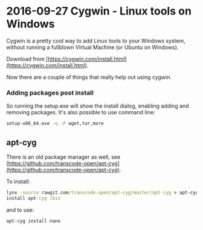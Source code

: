 # 2016-09-27 Cygwin - Linux tools on Windows

Cygwin is a pretty cool way to add Linux tools to your Windows system, without running a fullblown Virtual Machine (or Ubuntu on Windows).

Download from [https://cygwin.com/install.html](https://cygwin.com/install.html).

Now there are a couple of things that really help out using cygwin.

### Adding packages post install

So running the setup.exe will show the install dialog, enabling adding and removing packages. It's also possible to use command line:

```cmd
setup-x86_64.exe -q -P wget,tar,more
```

## apt-cyg

There is an old package manager as well, see [https://github.com/transcode-open/apt-cyg](https://github.com/transcode-open/apt-cyg).

To install:

```cmd
lynx -source rawgit.com/transcode-open/apt-cyg/master/apt-cyg > apt-cyg
install apt-cyg /bin
```

and to use:

```cmd
apt-cyg install nano
```

